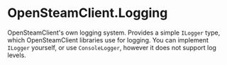 # OpenSteamClient.Logging
OpenSteamClient's own logging system.
Provides a simple `ILogger` type, which OpenSteamClient libraries use for logging.
You can implement `ILogger` yourself, or use `ConsoleLogger`, however it does not support log levels.